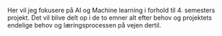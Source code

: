 Her vil jeg fokusere på AI og Machine learning i forhold til 4. semesters projekt. 
Det vil blive delt op i de to emner alt efter behov og projektets endelige behov og læringsprocessen på vejen dertil.
